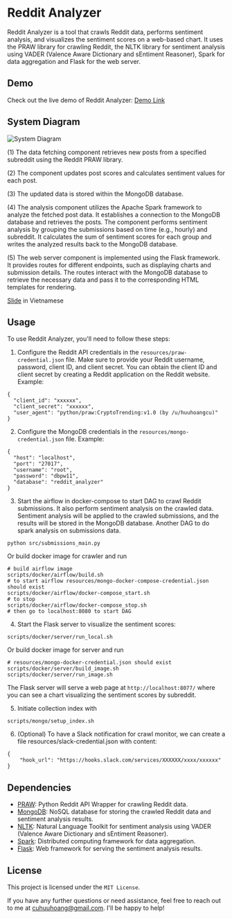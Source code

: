 # Reddit Analyzer

Reddit Analyzer is a tool that crawls Reddit data, performs sentiment analysis, and visualizes the sentiment scores on a web-based chart. It uses the PRAW library for crawling Reddit, the NLTK library for sentiment analysis using VADER (Valence Aware Dictionary and sEntiment Reasoner), Spark for data aggregation and Flask for the web server.

## Demo

Check out the live demo of Reddit Analyzer: [Demo Link](https://reddit.ikuhi.com/)

## System Diagram

![System Diagram](http://reddit.ikuhi.com/.public/reddit-analyzer/RedditAnalyzer_trans.png)

(1) The data fetching component retrieves new posts from a specified subreddit using the Reddit PRAW library.

(2) The component updates post scores and calculates sentiment values for each post.

(3) The updated data is stored within the MongoDB database.

(4) The analysis component utilizes the Apache Spark framework to analyze the fetched post data. It establishes a connection to the MongoDB database and retrieves the posts. The component performs sentiment analysis by grouping the submissions based on time (e.g., hourly) and subreddit. It calculates the sum of sentiment scores for each group and writes the analyzed results back to the MongoDB database.

(5) The web server component is implemented using the Flask framework. It provides routes for different endpoints, such as displaying charts and submission details. The routes interact with the MongoDB database to retrieve the necessary data and pass it to the corresponding HTML templates for rendering.

[Slide](https://docs.google.com/presentation/d/17lG2dDLDoovDo2uMZcyHC-xHwkkPQ48E5lBV0djGDTc/edit?usp=sharing) in Vietnamese

## Usage

To use Reddit Analyzer, you'll need to follow these steps:

1. Configure the Reddit API credentials in the `resources/praw-credential.json` file. Make sure to provide your Reddit username, password, client ID, and client secret. You can obtain the client ID and client secret by creating a Reddit application on the Reddit website.
Example:
```
{
  "client_id": "xxxxxx",
  "client_secret": "xxxxxx",
  "user_agent": "python/praw:CryptoTrending:v1.0 (by /u/huuhoangcu)"
}
```
2. Configure the MongoDB credentials in the `resources/mongo-credential.json` file.
Example:
```
{
  "host": "localhost",
  "port": "27017",
  "username": "root",
  "password": "dbpw11",
  "database": "reddit_analyzer"
}
```

3. Start the airflow in docker-compose to start DAG to crawl Reddit submissions. It also perform sentiment analysis on the crawled data. Sentiment analysis will be applied to the crawled submissions, and the results will be stored in the MongoDB database. Another DAG to do spark analysis on submissions data.
```
python src/submissions_main.py
```
Or build docker image for crawler and run
```
# build airflow image
scripts/docker/airflow/build.sh
# to start airflow resources/mongo-docker-compose-credential.json should exist
scripts/docker/airflow/docker-compose_start.sh
# to stop
scripts/docker/airflow/docker-compose_stop.sh
# then go to localhost:8080 to start DAG
```

4. Start the Flask server to visualize the sentiment scores:
```
scripts/docker/server/run_local.sh
```
Or build docker image for server and run
```
# resources/mongo-docker-credential.json should exist
scripts/docker/server/build_image.sh
scripts/docker/server/run_image.sh
```
The Flask server will serve a web page at `http://localhost:8077/` where you can see a chart visualizing the sentiment scores by subreddit.

5. Initiate collection index with
```
scripts/mongo/setup_index.sh
```

6. (Optional) To have a Slack notification for crawl monitor, we can create a file resources/slack-credential.json with content:
```
{
    "hook_url": "https://hooks.slack.com/services/XXXXXX/xxxx/xxxxxx"
}
```

## Dependencies

- [PRAW](https://praw.readthedocs.io/en/stable/): Python Reddit API Wrapper for crawling Reddit data.
- [MongoDB](https://www.mongodb.com/docs/manual/core/document/): NoSQL database for storing the crawled Reddit data and sentiment analysis results.
- [NLTK](https://www.nltk.org/_modules/nltk/sentiment/vader.html): Natural Language Toolkit for sentiment analysis using VADER (Valence Aware Dictionary and sEntiment Reasoner).
- [Spark](https://spark.apache.org/docs/latest/index.html): Distributed computing framework for data aggregation.
- [Flask](https://flask.palletsprojects.com/en/2.3.x/): Web framework for serving the sentiment analysis results.

## License

This project is licensed under the `MIT License`.

If you have any further questions or need assistance, feel free to reach out to me at cuhuuhoang@gmail.com. I'll be happy to help!

